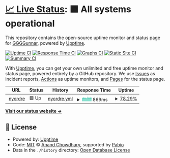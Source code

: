 # [📈 Live Status](https://GGGGunnar.github.io/upptime): <!--live status--> **🟩 All systems operational**

This repository contains the open-source uptime monitor and status page for [GGGGunnar](https://GGGGunnar.github.io/upptime), powered by [Upptime](https://github.com/upptime/upptime).

[![Uptime CI](https://github.com/GGGGunnar/upptime/workflows/Uptime%20CI/badge.svg)](https://github.com/GGGGunnar/upptime/actions?query=workflow%3A%22Uptime+CI%22)
[![Response Time CI](https://github.com/GGGGunnar/upptime/workflows/Response%20Time%20CI/badge.svg)](https://github.com/GGGGunnar/upptime/actions?query=workflow%3A%22Response+Time+CI%22)
[![Graphs CI](https://github.com/GGGGunnar/upptime/workflows/Graphs%20CI/badge.svg)](https://github.com/GGGGunnar/upptime/actions?query=workflow%3A%22Graphs+CI%22)
[![Static Site CI](https://github.com/GGGGunnar/upptime/workflows/Static%20Site%20CI/badge.svg)](https://github.com/GGGGunnar/upptime/actions?query=workflow%3A%22Static+Site+CI%22)
[![Summary CI](https://github.com/GGGGunnar/upptime/workflows/Summary%20CI/badge.svg)](https://github.com/GGGGunnar/upptime/actions?query=workflow%3A%22Summary+CI%22)

With [Upptime](https://upptime.js.org), you can get your own unlimited and free uptime monitor and status page, powered entirely by a GitHub repository. We use [Issues](https://github.com/GGGGunnar/upptime/issues) as incident reports, [Actions](https://github.com/GGGGunnar/upptime/actions) as uptime monitors, and [Pages](https://GGGGunnar.github.io/upptime) for the status page.

<!--start: status pages-->
<!-- This summary is generated by Upptime (https://github.com/upptime/upptime) -->
<!-- Do not edit this manually, your changes will be overwritten -->
<!-- prettier-ignore -->
| URL | Status | History | Response Time | Uptime |
| --- | ------ | ------- | ------------- | ------ |
| <img alt="" src="https://icons.duckduckgo.com/ip3/nyordre.no.ico" height="13"> [nyordre](https://nyordre.no) | 🟩 Up | [nyordre.yml](https://github.com/GGGGunnar/upptime/commits/HEAD/history/nyordre.yml) | <details><summary><img alt="Response time graph" src="./graphs/nyordre/response-time-week.png" height="20"> 869ms</summary><br><a href="https://GGGGunnar.github.io/upptime/history/nyordre"><img alt="Response time 840" src="https://img.shields.io/endpoint?url=https%3A%2F%2Fraw.githubusercontent.com%2FGGGGunnar%2Fupptime%2FHEAD%2Fapi%2Fnyordre%2Fresponse-time.json"></a><br><a href="https://GGGGunnar.github.io/upptime/history/nyordre"><img alt="24-hour response time 888" src="https://img.shields.io/endpoint?url=https%3A%2F%2Fraw.githubusercontent.com%2FGGGGunnar%2Fupptime%2FHEAD%2Fapi%2Fnyordre%2Fresponse-time-day.json"></a><br><a href="https://GGGGunnar.github.io/upptime/history/nyordre"><img alt="7-day response time 869" src="https://img.shields.io/endpoint?url=https%3A%2F%2Fraw.githubusercontent.com%2FGGGGunnar%2Fupptime%2FHEAD%2Fapi%2Fnyordre%2Fresponse-time-week.json"></a><br><a href="https://GGGGunnar.github.io/upptime/history/nyordre"><img alt="30-day response time 840" src="https://img.shields.io/endpoint?url=https%3A%2F%2Fraw.githubusercontent.com%2FGGGGunnar%2Fupptime%2FHEAD%2Fapi%2Fnyordre%2Fresponse-time-month.json"></a><br><a href="https://GGGGunnar.github.io/upptime/history/nyordre"><img alt="1-year response time 840" src="https://img.shields.io/endpoint?url=https%3A%2F%2Fraw.githubusercontent.com%2FGGGGunnar%2Fupptime%2FHEAD%2Fapi%2Fnyordre%2Fresponse-time-year.json"></a></details> | <details><summary><a href="https://GGGGunnar.github.io/upptime/history/nyordre">78.29%</a></summary><a href="https://GGGGunnar.github.io/upptime/history/nyordre"><img alt="All-time uptime 93.26%" src="https://img.shields.io/endpoint?url=https%3A%2F%2Fraw.githubusercontent.com%2FGGGGunnar%2Fupptime%2FHEAD%2Fapi%2Fnyordre%2Fuptime.json"></a><br><a href="https://GGGGunnar.github.io/upptime/history/nyordre"><img alt="24-hour uptime 83.71%" src="https://img.shields.io/endpoint?url=https%3A%2F%2Fraw.githubusercontent.com%2FGGGGunnar%2Fupptime%2FHEAD%2Fapi%2Fnyordre%2Fuptime-day.json"></a><br><a href="https://GGGGunnar.github.io/upptime/history/nyordre"><img alt="7-day uptime 78.29%" src="https://img.shields.io/endpoint?url=https%3A%2F%2Fraw.githubusercontent.com%2FGGGGunnar%2Fupptime%2FHEAD%2Fapi%2Fnyordre%2Fuptime-week.json"></a><br><a href="https://GGGGunnar.github.io/upptime/history/nyordre"><img alt="30-day uptime 93.09%" src="https://img.shields.io/endpoint?url=https%3A%2F%2Fraw.githubusercontent.com%2FGGGGunnar%2Fupptime%2FHEAD%2Fapi%2Fnyordre%2Fuptime-month.json"></a><br><a href="https://GGGGunnar.github.io/upptime/history/nyordre"><img alt="1-year uptime 93.26%" src="https://img.shields.io/endpoint?url=https%3A%2F%2Fraw.githubusercontent.com%2FGGGGunnar%2Fupptime%2FHEAD%2Fapi%2Fnyordre%2Fuptime-year.json"></a></details>

<!--end: status pages-->

[**Visit our status website →**](https://GGGGunnar.github.io/upptime)

## 📄 License

- Powered by: [Upptime](https://github.com/upptime/upptime)
- Code: [MIT](./LICENSE) © [Anand Chowdhary](https://anandchowdhary.com), supported by [Pabio](https://pabio.com)
- Data in the `./history` directory: [Open Database License](https://opendatacommons.org/licenses/odbl/1-0/)
